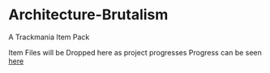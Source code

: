 # Architecture-Brutalism
A Trackmania Item Pack


Item Files will be Dropped here as project progresses
Progress can be seen [here](https://docs.google.com/spreadsheets/d/1f_FYy_-5-FEG5bD52au5FAlpT265xHoOyOjbfbMM--0/edit?usp=sharing)
